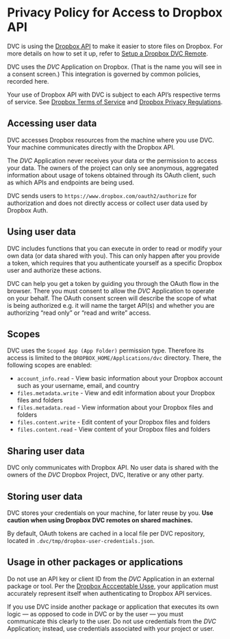 # Privacy Policy for Access to Dropbox API

DVC is using the [Dropbox API](https://www.dropbox.com/developers) to make it
easier to store files on Dropbox. For more details on how to set it up, refer to
[Setup a Dropbox DVC Remote](/doc/user-guide/setup-dropbox-remote).

DVC uses the _DVC_ Application on Dropbox. (That is the name you will see in a
consent screen.) This integration is governed by common policies, recorded here.

Your use of Dropbox API with DVC is subject to each API’s respective terms of
service. See [Dropbox Terms of Service](https://www.dropbox.com/terms) and
[Dropbox Privacy Regulations](https://www.dropbox.com/privacy).

## Accessing user data

DVC accesses Dropbox resources from the machine where you use DVC. Your machine
communicates directly with the Dropbox API.

The _DVC_ Application never receives your data or the permission to access your
data. The owners of the project can only see anonymous, aggregated information
about usage of tokens obtained through its OAuth client, such as which APIs and
endpoints are being used.

DVC sends users to `https://www.dropbox.com/oauth2/authorize` for authorization
and does not directly access or collect user data used by Dropbox Auth.

## Using user data

DVC includes functions that you can execute in order to read or modify your own
data (or data shared with you). This can only happen after you provide a token,
which requires that you authenticate yourself as a specific Dropbox user and
authorize these actions.

DVC can help you get a token by guiding you through the OAuth flow in the
browser. There you must consent to allow the _DVC_ Application to operate on
your behalf. The OAuth consent screen will describe the scope of what is being
authorized e.g. it will name the target API(s) and whether you are authorizing
“read only” or “read and write” access.

## Scopes

DVC uses the `Scoped App (App Folder)` permission type. Therefore its access is
limited to the `DROPBOX_HOME/Applications/dvc` directory. There, the following
scopes are enabled:

- `account_info.read` - View basic information about your Dropbox account such
  as your username, email, and country
- `files.metadata.write` - View and edit information about your Dropbox files
  and folders
- `files.metadata.read` - View information about your Dropbox files and folders
- `files.content.write` - Edit content of your Dropbox files and folders
- `files.content.read` - View content of your Dropbox files and folders

## Sharing user data

DVC only communicates with Dropbox API. No user data is shared with the owners
of the _DVC_ Dropbox Project, DVC, Iterative or any other party.

## Storing user data

DVC stores your credentials on your machine, for later reuse by you. **Use
caution when using Dropbox DVC remotes on shared machines.**

By default, OAuth tokens are cached in a local file per DVC repository, located
in `.dvc/tmp/dropbox-user-credentials.json`.

## Usage in other packages or applications

Do not use an API key or client ID from the _DVC_ Application in an external
package or tool. Per the
[Dropbox Accceptable Usse](https://www.dropbox.com/acceptable_use), your
application must accurately represent itself when authenticating to Dropbox API
services.

If you use DVC inside another package or application that executes its own logic
— as opposed to code in DVC or by the user — you must communicate this clearly
to the user. Do not use credentials from the _DVC_ Application; instead, use
credentials associated with your project or user.
